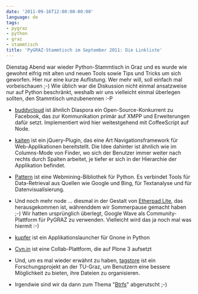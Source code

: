```yaml
---
date: '2011-09-16T12:00:00-00:00'
language: de
tags:
- pygraz
- python
- graz
- stammtisch
title: 'PyGRAZ-Stammtisch im September 2011: Die Linkliste'
---
```



Dienstag Abend war wieder Python-Stammtisch in Graz und es wurde wie gewohnt
eifrig mit alten und neuen Tools sowie Tips und Tricks um sich geworfen. Hier
nur eine kurze Auflistung. Wer mehr will, soll einfach mal vorbeischauen ;-)
Wie üblich war die Diskussion nicht einmal ansatzweise nur auf Python
beschränkt, weshalb wir uns vielleicht einmal überlegen sollten, den
Stammtisch umzubenennen :-P

* [buddycloud][1] ist ähnlich Diaspora ein Open-Source-Konkurrent zu Facebook,
  das zur Kommunikation primär auf XMPP und Erweiterungen dafür setzt.
  Implementiert wird hier weitestgehend mit CoffeeScript auf Node.

* [kaiten][2] ist ein jQuery-Plugin, das eine Art Navigationsframework für
  Web-Applikationen bereitstellt. Die Idee dahinter ist ähnlich wie im
  Columns-Mode von Finder, wo sich der Benutzer immer weiter nach rechts durch
  Spalten arbeitet, je tiefer er sich in der Hierarchie der Applikation
  befindet.

* [Pattern][3] ist eine Webmining-Bibliothek für Python. Es verbindet Tools
  für Data-Retrieval aus Quellen wie Google und Bing, für Textanalyse und für
  Datenvisualisierung.

* Und noch mehr node ... diesmal in der Gestalt von [Etherpad Lite][4], das
  herausgekommen ist, währenddem wir Sommerpause gemacht haben ;-) Wir hatten
  ursprünglich überlegt, Google Wave als Community-Plattform für PyGRAZ zu
  verwenden. Vielleicht wird das ja noch mal was hiermit :-)

* [kupfer][5] ist ein Applikationslauncher für Gnone in Python

* [Cyn.in][6] ist eine Collab-Plattform, die auf Plone 3 aufsetzt

* Und, um es mal wieder erwähnt zu haben, [tagstore][7] ist ein
  Forschungsprojekt an der TU-Graz, um Benutzern eine bessere Möglichkeit zu
  bieten, ihre Dateien zu organisieren.

* Irgendwie sind wir da dann zum Thema "[Btrfs][8]" abgerutscht ;-)

[1]: https://buddycloud.org/wiki/Main_Page
[2]: http://www.officity.com/kaiten/
[3]: http://www.clips.ua.ac.be/pages/pattern
[4]: https://github.com/Pita/etherpad-lite
[5]: http://kaizer.se/wiki/kupfer/
[6]: http://www.cynapse.com/cynin
[7]: http://tagstore.ist.tugraz.at/
[8]: http://en.wikipedia.org/wiki/Btrfs
